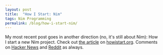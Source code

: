 ```yaml
---
layout: post
title:  "How I Start: Nim"
tags: Nim Programming
permalink: /blog/how-i-start-nim/
---
```


My most recent post goes in another direction (no, it's still about Nim): How I
start a new Nim project. Check out [the
article](http://howistart.org/posts/nim/1) on
[howistart.org](http://howistart.org/). Comments on [Hacker
News](https://news.ycombinator.com/item?id=9021244) and
[Reddit](https://www.reddit.com/r/programming/comments/2vaxr9/how_i_start_nim_dennis_felsing/) as always.
